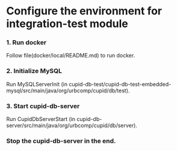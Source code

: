 # Configure the environment for integration-test module

### 1. Run docker
Follow file(docker/local/README.md) to run docker.

### 2. Initialize MySQL
Run MySQLServerInit (in cupid-db-test/cupid-db-test-embedded-mysql/src/main/java/org/urbcomp/cupid/db/test).

### 3. Start cupid-db-server

Run CupidDbServerStart (in cupid-db-server/src/main/java/org/urbcomp/cupid/db/server).

### Stop the cupid-db-server in the end.